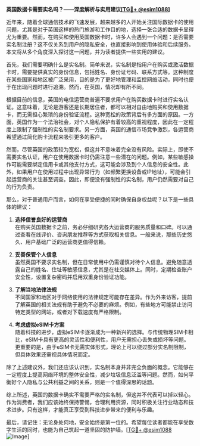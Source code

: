 **英国数据卡需要实名吗？——深度解析与实用建议[[TG💪+ @esim1088](https://t.me/s/esim1088)]**

近年来，随着全球通信技术的飞速发展，越来越多的人开始关注国际数据卡的使用问题，尤其是对于英国这样的热门旅游和工作目的地，选择一张合适的数据卡显得尤为重要。然而，在购买和使用英国数据卡时，许多人会遇到一个问题：是否需要实名制注册？这不仅关系到用户的隐私安全，也直接影响到使用体验和后续服务。本文将从多个角度深入探讨这一问题，并为读者提供一些实用的建议。

首先，我们需要明确什么是实名制。简单来说，实名制是指用户在购买或激活数据卡时，需要提供真实的身份信息，包括姓名、身份证号码、联系方式等。这种制度在某些国家和地区被广泛采用，目的是为了更好地管理和监控网络活动，同时也便于在出现问题时进行追溯。然而，在英国，情况却有所不同。

根据目前的信息，英国的电信运营商普遍不要求用户在购买数据卡时进行实名认证。这意味着，无论是游客还是长期居住者，都可以相对自由地购买和使用数据卡，而无需担心繁琐的身份验证流程。这种宽松的政策背后有多方面的原因。一方面，英国作为一个法治社会，对个人隐私保护有着较高的重视程度，因此在一定程度上限制了强制性的实名制要求。另一方面，英国的通信市场竞争激烈，各运营商希望通过简化购卡流程来吸引更多的客户。

然而，尽管英国的政策较为宽松，但这并不意味着完全没有风险。实际上，即使不需要实名认证，用户在使用数据卡时仍需注意一些潜在的问题。例如，某些敏感操作可能需要绑定信用卡或其他支付方式，这可能会涉及到个人信息的安全性。此外，如果用户在使用过程中出现异常行为（如频繁更换设备或IP地址），可能会引起运营商的关注甚至调查。因此，即便没有强制性的实名制，用户仍然需要对自己的行为负责。

那么，对于普通用户而言，如何在享受便捷的同时确保自身权益呢？以下是一些具体的建议：

1. **选择信誉良好的运营商**  
   在购买英国数据卡之前，务必仔细研究各大运营商的服务质量和口碑。可以通过查看在线评价、咨询朋友推荐等方式获取相关信息。一般来说，那些历史悠久、用户基础广泛的运营商更值得信赖。

2. **妥善保管个人信息**  
   虽然英国不要求实名制，但在日常使用中仍需谨慎对待个人信息。避免随意透露自己的姓名、住址等敏感信息，尤其是在社交媒体上。同时，定期检查账户安全性，设置复杂密码并启用双重身份验证功能。

3. **了解当地法律法规**  
   不同国家和地区对于网络使用的法律规定可能存在差异。作为外来访客，提前了解英国的相关法规有助于避免不必要的麻烦。例如，有些地方可能禁止访问特定类型的网站，或者对下载速度有严格限制。

4. **考虑虚拟eSIM卡方案**  
   随着科技的进步，虚拟eSIM卡逐渐成为一种新兴的选择。与传统物理SIM卡相比，eSIM卡具有更高的灵活性和便利性，用户无需担心丢失或损坏等问题。更重要的是，由于eSIM卡无需实体形式，理论上可以绕过部分实名制限制，但具体效果还需视具体情况而定。

除了上述建议外，我们还应该认识到，实名制本身并非完全负面的概念。它能够在一定程度上提高网络环境的整体安全性，减少垃圾信息泛滥等问题。然而，如何平衡好个人隐私与公共利益之间的关系，则是一个值得深思的话题。

综上所述，英国的数据卡确实不需要严格的实名制，但这并不代表可以掉以轻心。作为消费者，我们应该始终保持警惕，合理利用资源，同时积极关注行业动态和技术进步。只有这样，才能真正享受到科技进步带来的便利与乐趣。

最后，请记住：无论身处何地，安全始终是第一位的。希望每位读者都能在享受数字生活的同时，也能为自己筑起一道坚固的防护墙。[[TG💪+ @esim1088](https://t.me/s/esim1088) ![Image](https://i.postimg.cc/4NQfJmqS/Snipaste-2025-05-13-00-14-12.png)]